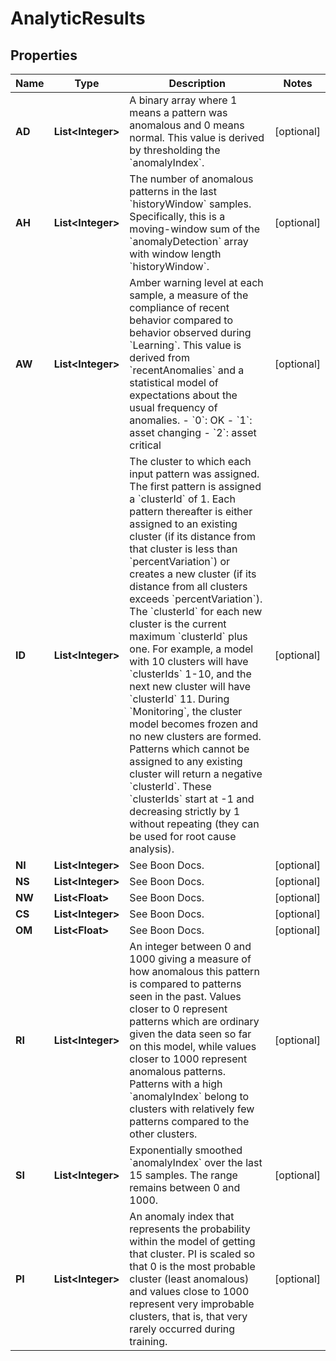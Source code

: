 

# AnalyticResults


## Properties

| Name | Type | Description | Notes |
|------------ | ------------- | ------------- | -------------|
|**AD** | **List&lt;Integer&gt;** | A binary array where 1 means a pattern was anomalous and 0 means normal. This value is derived by thresholding the &#x60;anomalyIndex&#x60;. |  [optional] |
|**AH** | **List&lt;Integer&gt;** | The number of anomalous patterns in the last &#x60;historyWindow&#x60; samples. Specifically, this is a moving-window sum of the &#x60;anomalyDetection&#x60; array with window length &#x60;historyWindow&#x60;. |  [optional] |
|**AW** | **List&lt;Integer&gt;** | Amber warning level at each sample, a measure of the compliance of recent behavior compared to behavior observed during &#x60;Learning&#x60;. This value is derived from &#x60;recentAnomalies&#x60; and a statistical model of expectations about the usual frequency of anomalies. - &#x60;0&#x60;: OK - &#x60;1&#x60;: asset changing - &#x60;2&#x60;: asset critical |  [optional] |
|**ID** | **List&lt;Integer&gt;** | The cluster to which each input pattern was assigned. The first pattern is assigned a &#x60;clusterId&#x60; of 1. Each pattern thereafter is either assigned to an existing cluster (if its distance from that cluster is less than &#x60;percentVariation&#x60;) or creates a new cluster (if its distance from all clusters exceeds &#x60;percentVariation&#x60;). The &#x60;clusterId&#x60; for each new cluster is the current maximum &#x60;clusterId&#x60; plus one. For example, a model with 10 clusters will have &#x60;clusterIds&#x60; 1-10, and the next new cluster will have &#x60;clusterId&#x60; 11.  During &#x60;Monitoring&#x60;, the cluster model becomes frozen and no new clusters are formed. Patterns which cannot be assigned to any existing cluster will return a negative &#x60;clusterId&#x60;. These &#x60;clusterIds&#x60; start at -1 and decreasing strictly by 1 without repeating (they can be used for root cause analysis). |  [optional] |
|**NI** | **List&lt;Integer&gt;** | See Boon Docs. |  [optional] |
|**NS** | **List&lt;Integer&gt;** | See Boon Docs. |  [optional] |
|**NW** | **List&lt;Float&gt;** | See Boon Docs. |  [optional] |
|**CS** | **List&lt;Integer&gt;** | See Boon Docs. |  [optional] |
|**OM** | **List&lt;Float&gt;** | See Boon Docs. |  [optional] |
|**RI** | **List&lt;Integer&gt;** | An integer between 0 and 1000 giving a measure of how anomalous this pattern is compared to patterns seen in the past. Values closer to 0 represent patterns which are ordinary given the data seen so far on this model, while values closer to 1000 represent anomalous patterns. Patterns with a high &#x60;anomalyIndex&#x60; belong to clusters with relatively few patterns compared to the other clusters. |  [optional] |
|**SI** | **List&lt;Integer&gt;** | Exponentially smoothed &#x60;anomalyIndex&#x60; over the last 15 samples. The range remains between 0 and 1000. |  [optional] |
|**PI** | **List&lt;Integer&gt;** | An anomaly index that represents the probability within the model of getting that cluster. PI is scaled so that 0 is the most probable cluster (least anomalous) and values close to 1000 represent very improbable clusters, that is, that very rarely occurred during training. |  [optional] |



